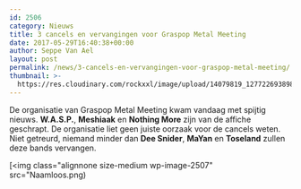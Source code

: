 ```yaml
---
id: 2506
category: Nieuws
title: 3 cancels en vervangingen voor Graspop Metal Meeting
date: 2017-05-29T16:40:38+00:00
author: Seppe Van Ael
layout: post
permalink: /news/3-cancels-en-vervangingen-voor-graspop-metal-meeting/
thumbnail: >-
  https://res.cloudinary.com/rockxxl/image/upload/14079819_1277226938984128_7865485276749970898_n.png
---
```

De organisatie van Graspop Metal Meeting kwam vandaag met spijtig nieuws. **W.A.S.P.**, **Meshiaak** en **Nothing More** zijn van de affiche geschrapt. De organisatie liet geen juiste oorzaak voor de cancels weten. Niet getreurd, niemand minder dan **Dee Snider**, **MaYan** en **Toseland** zullen deze bands vervangen.

[<img class="alignnone size-medium wp-image-2507" src="Naamloos.png)


